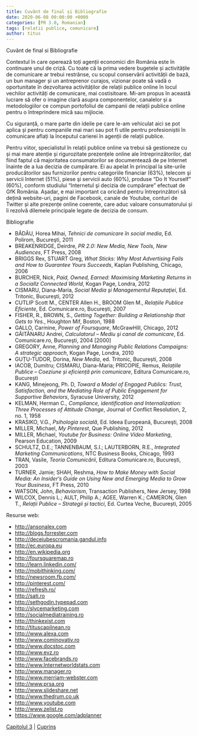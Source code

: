 ```yaml
---
title: Cuvânt de final și Bibliografie
date: 2020-06-08 00:00:00 +0000
categories: [PR 3.0, Romanian]
tags: [relatii publice, comunicare]
author: titus
---
```


Cuvânt de final si Bibliografie

Contextul în care operează toți agenții economici din România este în continuare unul de criză. Cu toate că la prima vedere bugetele și activitățile de comunicare ar trebui restrânse, cu scopul conservării activității de bază, un bun manager și un antreprenor curajos, vizionar poate să vadă o oportunitate în dezvoltarea activităților de relații publice online în locul vechilor activități de comunicare, mai costisitoare. Mi-am propus în această lucrare să ofer o imagine clară asupra componentelor, canalelor și a metodologiilor ce compun portofoliul de campanii de relații publice online pentru o întreprindere mică sau mijlocie.

Cu siguranță, o mare parte din ideile pe care le-am vehiculat aici se pot aplica și pentru companiile mai mari sau pot fi utile pentru profesioniștii în comunicare aflați la începutul carierei în agenții de relații publice.

Pentru viitor, specialistul în relații publice online va trebui să gestioneze cu și mai mare atenție și rigurozitate prezențele online ale întreprinzătorilor, dat fiind faptul că majoritatea consumatorilor se documentează de pe Internet înainte de a lua decizia de cumpărare. Ei au apelat în principal la site-urile producătorilor sau furnizorilor pentru categoriile financiar (63%), telecom şi servicii Internet (51%), piese şi servicii auto (60%), produse “Do It Yourself” (60%), conform studiului “Internetul şi decizia de cumpărare” efectuat de GfK România. Așadar, e mai important ca oricând pentru întreprinzători să dețină website-uri, pagini de Facebook, canale de Youtube, conturi de Twitter și alte prezențe online coerente, care aduc valoare consumatorului și îi rezolvă dilemele principale legate de decizia de consum.

Bibliografie

- BĂDĂU, Horea Mihai, *Tehnici de comunicare în social media*, Ed. Polirom, Bucureşti, 2011
- BREAKENRIDGE, Deirdre, *PR 2.0: New Media, New Tools, New Audiences*, FT Press, 2008
- BRIGGS Rex, STUART Greg, *What Sticks: Why Most Advertising Fails and How to Guarantee Yours Succeeds*, Kaplan Publishing, Chicago, 2006
- BURCHER, Nick, *Paid, Owned, Earned: Maximising Marketing Returns in a Sociallz Connected World*, Kogan Page, Londra, 2012
- CISMARU, Diana-Maria, *Social Media şi Managementul Reputaţiei*, Ed. Tritonic, Bucureşti, 2012
- CUTLIP Scott M., CENTER Allen H., BROOM Glen M., *Relațiile Publice Eficiente*, Ed. Comunicare.ro, București, 2007
- FISHER, R., BROWN, S., *Getting Together: Building a Relationship that Gets to Yes.*, Houghton Mif, Boston, 1988
- GALLO, Carmine, *Power of Foursquare*, McGrawHill, Chicago, 2012
- GĂITĂNARU Andrei, *Calculatorul – Mediu şi canal de comunicare*, Ed. Comunicare.ro, Bucureşti, 2004 [2000]
- GREGORY, Anne, *Planning and Managing Public Relations Campaigns: A strategic approach*, Kogan Page, Londra, 2010
- GUȚU-TUDOR, Dorina, *New Media*, ed. Tritonic, București, 2008
- IACOB, Dumitru; CISMARU, Diana-Maria; PRICOPIE, Remus, *Relațiile Publice – Coeziune și eficiență prin comunicare*, Editura Comunicare.ro, București
- KANG, Minejeong, Ph. D, *Toward a Model of Engaged Publics: Trust, Satisfaction, and the Mediating Role of Public Engagement for Supportive Behaviors*, Syracuse University, 2012
- KELMAN, Herman C., *Compliance, identification and Internalization: Three Processes of Attitude Change*, Journal of Conflict Resolution, 2, no. 1, 1958
- KRASIKO, V.G., *Psihologia socială*, Ed. Ideea Europeană, Bucureşti, 2008
- MILLER, Michael, *My Pinterest*, Que Publishing, 2012
- MILLER, Michael, *Youtube for Business: Online Video Marketing*, Pearson Education, 2009
- SCHULTZ, D.E.; TANNENBAUM, S.I.; LAUTERBORN, R.E., *Integrated Marketing Communications*, NTC Business Books, Chicago, 1993
- TRAN, Vasile, *Teoria Comunicării*, Editura Comunicare.ro, București, 2003
- TURNER, Jamie; SHAH, Reshma, *How to Make Money with Social Media: An Insider’s Guide on Using New and Emerging Media to Grow Your Business*, FT Press, 2010
- WATSON, John, *Behaviorism*, Transaction Publishers, New Jersey, 1998
- WILCOX, Dennis L.; AULT, Philip A.; AGEE, Warren K.; CAMERON, Glen T., *Relații Publice – Strategii și tactici*, Ed. Curtea Veche, București, 2005

Resurse web:

- http://ansonalex.com
- http://blogs.forrester.com
- http://deceiubescromania.gandul.info
- http://ec.europa.eu
- http://en.wikipedia.org
- http://foursquaremap.ro
- http://learn.linkedin.com/
- http://mobithinking.com/
- http://newsroom.fb.com/
- http://pinterest.com/
- http://refresh.ro/
- http://sati.ro
- http://sethgodin.typepad.com
- http://slycemarketing.com
- http://socialmediatraining.ro
- http://thinkexist.com
- http://tituscapilnean.ro
- http://www.alexa.com
- http://www.cominovativ.ro
- http://www.docstoc.com
- http://www.evz.ro
- http://www.facebrands.ro
- http://www.Internetworldstats.com
- http://www.manager.ro
- http://www.merriam-webster.com
- http://www.prsa.org
- http://www.slideshare.net
- http://www.thedrum.co.uk
- http://www.youtube.com
- http://www.zelist.ro
- https://www.google.com/adplanner

[Capitolul 3](/posts/constructia-prezentei-online-3.0) | [Cuprins](posts/pr-3.0-lucrarea-mea-de-licenta)

